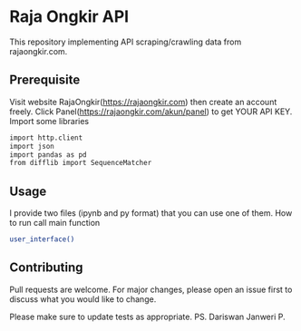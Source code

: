 # Raja Ongkir API  
This repository implementing API scraping/crawling data from rajaongkir.com.

## Prerequisite
Visit website RajaOngkir(https://rajaongkir.com) then create an account freely. 
Click Panel(https://rajaongkir.com/akun/panel) to get YOUR API KEY.
Import some libraries
```bash
import http.client
import json
import pandas as pd
from difflib import SequenceMatcher
```

## Usage
I provide two files (ipynb and py format) that you can use one of them.
How to run call main function
```bash
user_interface()
```

## Contributing
Pull requests are welcome. For major changes, please open an issue first to discuss what you would like to change.

Please make sure to update tests as appropriate.
PS. Dariswan Janweri P.

